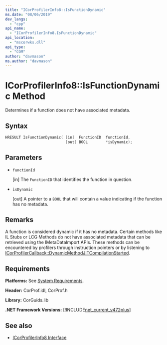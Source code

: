 ```yaml
---
title: "ICorProfilerInfo8::IsFunctionDynamic"
ms.date: "08/06/2019"
dev_langs:
  - "cpp"
api_name:
  - "ICorProfilerInfo8.IsFunctionDynamic"
api_location:
  - "mscorwks.dll"
api_type:
  - "COM"
author: "davmason"
ms.author: "davmason"
---
```

# ICorProfilerInfo8::IsFunctionDynamic Method

Determines if a function does not have associated metadata.

## Syntax

```cpp
HRESULT IsFunctionDynamic( [in]  FunctionID  functionId,
                           [out] BOOL        *isDynamic);
```

## Parameters

- `functionId`

  \[in]  The `FunctionID` that identifies the function in question.

- `isDynamic`

  \[out] A pointer to a `BOOL` that will contain a value indicating if the function has no metadata.

## Remarks

A function is considered dynamic if it has no metadata. Certain methods like IL Stubs or LCG Methods do not have associated metadata that can be retrieved using the IMetaDataImport APIs. These methods can be encountered by profilers through instruction pointers or by listening to [ICorProfilerCallback::DynamicMethodJITCompilationStarted](icorprofilercallback8-dynamicmethodjitcompilationstarted-method.md).

## Requirements

**Platforms:** See [System Requirements](../../get-started/system-requirements.md).

**Header:** CorProf.idl, CorProf.h

**Library:** CorGuids.lib

**.NET Framework Versions:** [!INCLUDE[net_current_v472plus](../../../../includes/net-current-v472plus.md)]

## See also

- [ICorProfilerInfo8 Interface](icorprofilerinfo8-interface.md)
